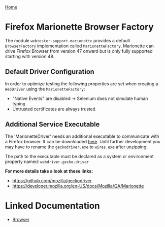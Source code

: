 [Home](../README.md)

# Firefox Marionette Browser Factory
The module `webtester-support-marionette` provides a default `BrowserFactory` implementation called `MarionetteFactory`.
Marionette can drive Firefox Browser from version 47 onward but is only fully supported starting with version 48.

## Default Driver Configuration
In order to optimize testing the following properties are set when creating a `WebDriver` using the `MarionetteFactory`:

- "Native Events" are disabled -> Selenium does not simulate human typing.
- Untrusted certificates are always trusted.

## Additional Service Executable
The 'MarionetteDriver' needs an additional executable to communicate with a Firefox browser.
It can be downloaded [here](https://github.com/mozilla/geckodriver/releases).
Until further development you may have to rename the `geckodriver.exe` to `wires.exe` after unzipping.

The path to the executable must be declared as a system or environment property named: `webdriver.gecko.driver`

**For more details take a look at these links:**

- https://github.com/mozilla/geckodriver
- https://developer.mozilla.org/en-US/docs/Mozilla/QA/Marionette


# Linked Documentation

- [Browser](browser.md)
